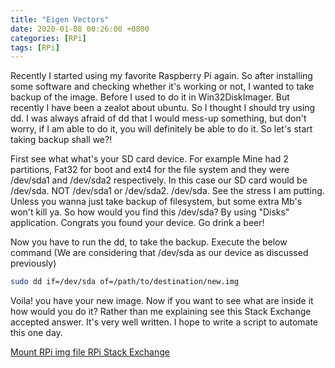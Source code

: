 ```yaml
---
title: "Eigen Vectors"
date: 2020-01-08 00:26:00 +0800
categories: [RPi]
tags: [RPi]
---
```

Recently I started using my favorite Raspberry Pi again. So after installing some software and checking whether it's working or not, I wanted to take backup of the image. Before I used to do it in Win32DiskImager. But recently I have been a zealot about ubuntu. So I thought I should try using dd. I was always afraid of dd that I would mess-up something, but don't worry, if I am able to do it, you will definitely be able to do it. So let's start taking backup shall we?!

First see what what's your SD card device. For example Mine had 2 partitions, Fat32 for boot and ext4 for the file system and they were /dev/sda1 and /dev/sda2 respectively. In this case our SD card would be /dev/sda. NOT /dev/sda1 or /dev/sda2. /dev/sda. See the stress I am putting. Unless you wanna just take backup of filesystem, but some extra Mb's won't kill ya. So how would you find this /dev/sda? By using "Disks" application. Congrats you found your device. Go drink a beer!

Now you have to run the dd, to take the backup. Execute the below command (We are considering that /dev/sda as our device as discussed previously)

```bash
sudo dd if=/dev/sda of=/path/to/destination/new.img
```

Voila! you have your new image. Now if you want to see what are inside it how would you do it? Rather than me explaining see this Stack Exchange accepted answer. It's very well written. I hope to write a script to automate this one day.

[Mount RPi img file RPi Stack Exchange](https://raspberrypi.stackexchange.com/questions/13137/how-can-i-mount-a-raspberry-pi-linux-distro-image)
